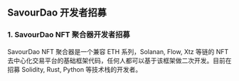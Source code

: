 ## SavourDao 开发者招募

### 1. SavourDao NFT 聚合器开发者招募

SavourDao NFT 聚合器是一个兼容 ETH 系列，Solanan, Flow, Xtz 等链的 NFT 去中心化交易平台的基础框架代码，任何人都可以基于该框架做二次开发。目前在招募 Solidity, Rust, Python 等技术栈的开发者。
